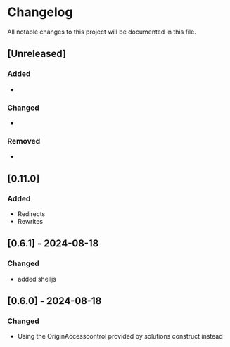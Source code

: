 # Changelog

All notable changes to this project will be documented in this file.

## [Unreleased]

### Added

-

### Changed

- 

### Removed

-

## [0.11.0]

### Added

- Redirects
- Rewrites

## [0.6.1] - 2024-08-18

### Changed

- added shelljs

## [0.6.0] - 2024-08-18

### Changed

- Using the OriginAccesscontrol provided by solutions construct instead
